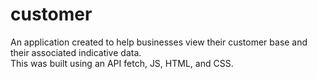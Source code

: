 # customer
An application created to help businesses view their customer base and their associated indicative data.  
This was built using an API fetch, JS, HTML, and CSS.
